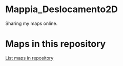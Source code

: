 
# Mappia_Deslocamento2D

 Sharing my maps online.

# Maps in this repository
[List maps in repository](https://maps.csr.ufmg.br/calculator/?lang=eng&map=&queryid=152&listRepository=Repository&storeurl=https://github.com/valdenylima/Mappia_Deslocamento2D/)